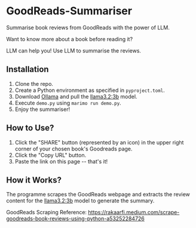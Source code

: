 # GoodReads-Summariser

Summarise book reviews from GoodReads with the power of LLM.

Want to know more about a book before reading it?

LLM can help you! Use LLM to summarise the reviews.

## Installation

1. Clone the repo.
2. Create a Python environment as specified in `pyproject.toml`.
3. Download [Ollama](https://ollama.com/) and pull the [llama3.2:3b](https://ollama.com/library/llama3.2) model.
4. Execute `demo.py` using `marimo run demo.py`.
5. Enjoy the summariser!

## How to Use?
1. Click the "SHARE" button (represented by an icon) in the upper right corner of your chosen book's Goodreads page.
2. Click the "Copy URL" button.
3. Paste the link on this page -- that's it!

## How it Works?
The programme scrapes the GoodReads webpage and extracts the review content for the [llama3.2:3b](https://ollama.com/library/llama3.2) model to generate the summary.

GoodReads Scraping Reference: https://rakaarfi.medium.com/scrape-goodreads-book-reviews-using-python-a53252284726
